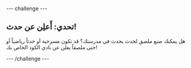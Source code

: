 --- challenge ---

## تحدي: أَعلِن عن حدث!

هل يمكنك صنع ملصق لحدث يحدث في مدرستك؟ قد تكون مسرحية أو حدثاً رياضياً أو حتى ملصقاً يعلن عن نادي الكود الخاص بك!

--- /challenge ---